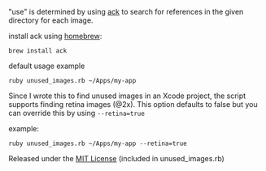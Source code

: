 "use" is determined by using [ack](http://beyondgrep.com/) to search for references in the given directory for each image.

install ack using [homebrew](http://brew.sh/):

    brew install ack

default usage example

    ruby unused_images.rb ~/Apps/my-app

Since I wrote this to find unused images in an Xcode project, the script supports finding retina images (@2x). This option defaults to false but you can override this by using `--retina=true`

example:

    ruby unused_images.rb ~/Apps/my-app --retina=true

Released under the [MIT License](http://opensource.org/licenses/MIT) (included in unused_images.rb)